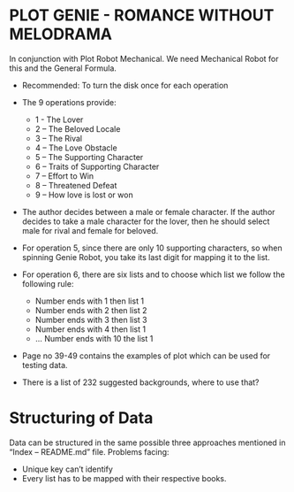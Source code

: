 # PLOT GENIE - ROMANCE WITHOUT MELODRAMA

In conjunction with Plot Robot Mechanical. We need Mechanical Robot for this and the General Formula.
* Recommended: To turn the disk once for each operation
* The 9 operations provide:
  * 1 - The Lover
  * 2 – The Beloved Locale
  * 3 – The Rival
  * 4 – The Love Obstacle
  * 5 – The Supporting Character
  * 6 – Traits of Supporting Character
  * 7 – Effort to Win
  * 8 – Threatened Defeat
  *	9 – How love is lost or won

*	The author decides between a male or female character. If the author decides to take a male character for the lover, then he should select male for rival and female for beloved.
*	For operation 5, since there are only 10 supporting characters, so when spinning Genie Robot, you take its last digit for mapping it to the list.
*	For operation 6, there are six lists and to choose which list we follow the following rule:
    *	Number ends with 1 then list 1
    *	Number ends with 2 then list 2
    *	Number ends with 3 then list 3
    *	Number ends with 4 then list 1
    *	… Number ends with 10 the list 1
*	Page no 39-49 contains the examples of plot which can be used for testing data.
*	There is a list of 232 suggested backgrounds, where to use that?


# Structuring of Data
Data can be structured in the same possible three approaches mentioned in “Index – README.md” file.
Problems facing:
*	Unique key can’t identify
*	Every list has to be mapped with their respective books.

